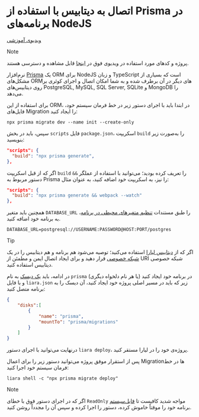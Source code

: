 # اتصال به دیتابیس با استفاده از Prisma در برنامه‌های NodeJS 

[ویدیوی آموزشی](https://files.liara.ir/liara/prisma/prisma.mp4)

> [!NOTE]
> پروژه و کدهای مورد استفاده در ویدیوی فوق در [اینجا](https://github.com/liara-cloud/nodejs-getting-started/tree/prisma) قابل مشاهده و دسترسی هستند.


نرم‌افزار [Prisma](https://www.prisma.io/) یک ORM برای NodeJS و زبان TypeScript است که بسیاری از مشکل‌های ORMهای دیگر در آن برطرف شده و به شما امکان اتصال و اجرای کوئری بر روی دیتابیس‌های PostgreSQL, MySQL, SQL Server, SQLite و MongoDB را می‌دهد.

برای استفاده از این ORM، در ابتدا باید با اجرای دستور زیر در خط فرمان سیستم خود، فایل‌های Migration را ایجاد کنید:

```
npx prisma migrate dev --name init --create-only
```

سپس، باید در بخش `scripts` فایل `package.json`، اسکریپت `build` را به‌صورت زیر بنویسید:

```json
"scripts": {
  "build": "npx prisma generate",
},
```

اگر که از قبل اسکریپت `build` را تعریف کرده بودید؛ می‌توانید با استفاده از عملگر `&&` دستور مربوط به Prisma را نیز، به اسکریپت خود اضافه کنید، به عنوان مثال:

```json
"scripts": {
  "build": "npx prisma generate && webpack --watch"
},
```

همچنین باید متغیر `DATABASE_URL` را طبق مستندات [تنظیم متغیرهای محیطی در برنامه](../../../../details/envs.md)، به برنامه خود اضافه کنید.

```
DATABASE_URL=postgresql://USERNAME:PASSWORD@HOST:PORT/postgres
```

> [!TIP]
> اگر که از [دیتابیس لیارا](../../../../../dbaas/about.md) استفاده می‌کنید؛ توصیه می‌شود هم برنامه و هم دیتابیس را در یک [شبکه خصوصی](../../../../details/private-networks.md) قرار دهید و برای ایجاد اتصال ایمن و مطمئن از URI شبکه خصوصی دیتابیس استفاده کنید.


در ادامه، باید [یک دیسک](../../../../disks/about.md) به نام `prisma` (یا هر نام دلخواه دیگری) در برنامه خود ایجاد کنید و با فایل `liara.json` زیر که باید در مسیر اصلی پروژه خود ایجاد کنید، آن دیسک را به برنامه متصل کنید:

```json
{
    "disks":[
        {
            "name": "prisma",
            "mountTo": "prisma/migrations"
        }
    ]
}
```

درنهایت می‌توانید با اجرای دستور `liara deploy`، پروژه‌ی خود را در لیارا مستقر کنید.

پس از استقرار موفق پروژه می‌توانید دستور زیر را برای اعمال Migrationها در خط فرمان سیستم خود اجرا کنید:

```
liara shell -c "npx prisma migrate deploy"
```

> [!NOTE]
> اگر که در اجرای دستور فوق با خطای `ReadOnly` مواجه شدید کافیست تا [فایل‌سیستم](../../../../details/file-system.md) برنامه خود را موقتاً خاموش کرده، دستور را اجرا کرده و سپس آن را مجدداً روشن کنید.
